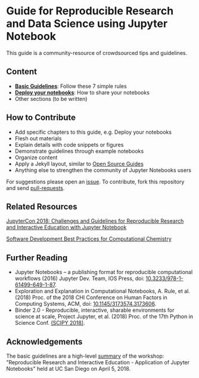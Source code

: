 # Guide for Reproducible Research and Data Science using Jupyter Notebook

This guide is a community-resource of crowdsourced tips and guidelines. 

## Content

* [__Basic Guidelines__](https://github.com/sbl-sdsc/jupyter-guide/blob/master/basic_guide.md): Follow these 7 simple rules
* [__Deploy your notebooks__](https://github.com/sbl-sdsc/jupyter-guide/blob/master/deployment.md): How to share your notebooks 
* Other sections (to be written)

## How to Contribute

* Add specific chapters to this guide, e.g. Deploy your notebooks
* Flesh out materials 
* Explain details with code snippets or figures
* Demonstrate guidelines through example notebooks
* Organize content 
* Apply a Jekyll layout, similar to [Open Source Guides](https://github.com/github/opensource.guide)
* Anything else to strengthen the community of Jupyter Notebooks users 

For suggestions please open an [issue](https://github.com/sbl-sdsc/jupyter-guide/issues). To contribute, fork this repository and send [pull-requests](https://github.com/sbl-sdsc/jupyter-guide/pull/new/master).

## Related Resources
[JupyterCon 2018: Challenges and Guidelines for Reproducible Research
and Interactive Education with Jupyter Notebook](https://www.slideshare.net/pwrose/challenges-and-guidelines-for-reproducible-research-and-interactive-education-with-jupyter-note)

[Software Development Best Practices for Computational Chemistry](https://github.com/choderalab/software-development)

## Further Reading
* Jupyter Notebooks – a publishing format for reproducible computational workflows (2016) Jupyter Dev. Team, IOS Press, doi: [10.3233/978-1-61499-649-1-87](https://dx.doi.org/10.3233/978-1-61499-649-1-87).
* Exploration and Explanation in Computational Notebooks, A. Rule, et al. (2018) Proc. of the 2018 CHI Conference on Human Factors in Computing Systems, ACM, doi: [10.1145/3173574.3173606](https://doi.org/10.1145/3173574.3173606).
* Binder 2.0 - Reproducible, interactive, sharable environments for science at scale, Project Jupyter, et al. (2018) Proc. of the 17th Python in Science Conf. [(SCIPY 2018)](http://conference.scipy.org/proceedings/scipy2018/pdfs/project_jupyter.pdf).

## Acknowledgements
The basic guidelines are a high-level [summary](https://www.slideshare.net/pwrose/challenges-and-guidelines-for-reproducible-research-and-interactive-education-with-jupyter-note) of the workshop: "Reproducible Research and Interactive Education - Application of Jupyter Notebooks" held at UC San Diego on April 5, 2018.
